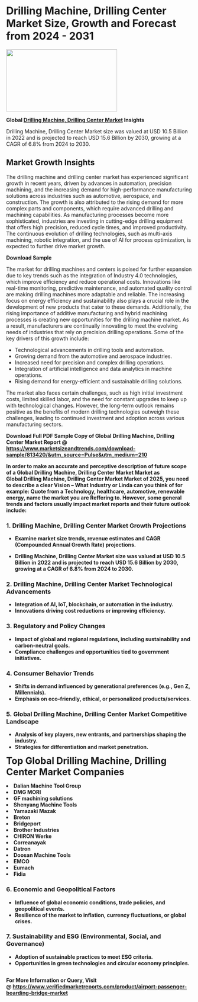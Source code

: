 <H1>Drilling Machine, Drilling Center Market Size, Growth and Forecast from 2024 - 2031</H1><img class="aligncenter size-medium wp-image-584254" src="https://thirdeyenews.in/wp-content/uploads/2024/09/Global-Market-Research-300x168.jpeg" alt="" width="300" height="168" /><p><strong>Global&nbsp;<a href="https://www.marketsizeandtrends.com/download-sample/813420/&amp;utm_source=Pulse&amp;utm_medium=210">Drilling Machine, Drilling Center Market</a> Insights</strong></p><p>Drilling Machine, Drilling Center Market size was valued at USD 10.5 Billion in 2022 and is projected to reach USD 15.6 Billion by 2030, growing at a CAGR of 6.8% from 2024 to 2030.</p><p><h2>Market Growth Insights</h2> <p>The drilling machine and drilling center market has experienced significant growth in recent years, driven by advances in automation, precision machining, and the increasing demand for high-performance manufacturing solutions across industries such as automotive, aerospace, and construction. The growth is also attributed to the rising demand for more complex parts and components, which require advanced drilling and machining capabilities. As manufacturing processes become more sophisticated, industries are investing in cutting-edge drilling equipment that offers high precision, reduced cycle times, and improved productivity. The continuous evolution of drilling technologies, such as multi-axis machining, robotic integration, and the use of AI for process optimization, is expected to further drive market growth.</p> <p><strong>Download Sample</strong></p> <p>The market for drilling machines and centers is poised for further expansion due to key trends such as the integration of Industry 4.0 technologies, which improve efficiency and reduce operational costs. Innovations like real-time monitoring, predictive maintenance, and automated quality control are making drilling machines more adaptable and reliable. The increasing focus on energy efficiency and sustainability also plays a crucial role in the development of new products that cater to these demands. Additionally, the rising importance of additive manufacturing and hybrid machining processes is creating new opportunities for the drilling machine market. As a result, manufacturers are continually innovating to meet the evolving needs of industries that rely on precision drilling operations. Some of the key drivers of this growth include: <ul> <li>Technological advancements in drilling tools and automation.</li> <li>Growing demand from the automotive and aerospace industries.</li> <li>Increased need for precision and complex drilling operations.</li> <li>Integration of artificial intelligence and data analytics in machine operations.</li> <li>Rising demand for energy-efficient and sustainable drilling solutions.</li> </ul> <p>The market also faces certain challenges, such as high initial investment costs, limited skilled labor, and the need for constant upgrades to keep up with technological changes. However, the long-term outlook remains positive as the benefits of modern drilling technologies outweigh these challenges, leading to continued investment and adoption across various manufacturing sectors.</p> <p><strong></p><p><span class=""><strong>Download Full PDF Sample Copy of Global Drilling Machine, Drilling Center Market Report</strong> @ <a href="https://www.marketsizeandtrends.com/download-sample/813420/&amp;utm_source=Pulse&amp;utm_medium=210" target="_blank">https://www.marketsizeandtrends.com/download-sample/813420/&amp;utm_source=Pulse&amp;utm_medium=210</a></span></p><p>In order to make an accurate and perceptive description of future scope of a Global&nbsp;Drilling Machine, Drilling Center Market Market as Global&nbsp;Drilling Machine, Drilling Center Market Market of 2025, you need to describe a clear Vision &ndash; What Industry or Linda can you think of for example: Quote from a Technology, healthcare, automotive, renewable energy, name the market you are Reffering to. However, some general trends and factors usually impact market reports and their future outlook include:</p><h3>1.&nbsp;<strong>Drilling Machine, Drilling Center Market Growth Projections</strong></h3><ul><li>Examine market size trends, revenue estimates and CAGR (Compounded Annual Growth Rate) projections.</li><li><p>Drilling Machine, Drilling Center Market size was valued at USD 10.5 Billion in 2022 and is projected to reach USD 15.6 Billion by 2030, growing at a CAGR of 6.8% from 2024 to 2030.</p></li></ul><h3>2.&nbsp;<strong>Drilling Machine, Drilling Center Market Technological Advancements</strong></h3><ul><li>Integration of AI, IoT, blockchain, or automation in the industry.</li><li>Innovations driving cost reductions or improving efficiency.</li></ul><h3>3.&nbsp;<strong>Regulatory and Policy Changes</strong></h3><ul><li>Impact of global and regional regulations, including sustainability and carbon-neutral goals.</li><li>Compliance challenges and opportunities tied to government initiatives.</li></ul><h3>4.&nbsp;<strong>Consumer Behavior Trends</strong></h3><ul><li>Shifts in demand influenced by generational preferences (e.g., Gen Z, Millennials).</li><li>Emphasis on eco-friendly, ethical, or personalized products/services.</li></ul><h3>5.&nbsp;<strong>Global Drilling Machine, Drilling Center Market Competitive Landscape</strong></h3><ul><li>Analysis of key players, new entrants, and partnerships shaping the industry.</li><li>Strategies for differentiation and market penetration.</li></ul><p data-pm-slice="1 1 []"><span style="color: inherit; font-family: inherit; font-size: 25px;">Top Global Drilling Machine, Drilling Center Market Companies</span></p><div class="" data-test-id=""><p><li>Dalian Machine Tool Group</li><li> DMG MORI</li><li> GF machining solutions</li><li> Shenyang Machine Tools</li><li> Yamazaki Mazak</li><li> Breton</li><li> Bridgeport</li><li> Brother Industries</li><li> CHIRON Werke</li><li> Correanayak</li><li> Datron</li><li> Doosan Machine Tools</li><li> EMCO</li><li> Eumach</li><li> Fidia</li></p></div><h3>6.&nbsp;<strong>Economic and Geopolitical Factors</strong></h3><ul><li>Influence of global economic conditions, trade policies, and geopolitical events.</li><li>Resilience of the market to inflation, currency fluctuations, or global crises.</li></ul><h3>7.&nbsp;<strong>Sustainability and ESG (Environmental, Social, and Governance)</strong></h3><ul><li>Adoption of sustainable practices to meet ESG criteria.</li><li>Opportunities in green technologies and circular economy principles.</li></ul><h2><strong style="font-size: 14px;">For More Information or Query, Visit @&nbsp;</strong><a style="background-color: #ffffff; font-size: 14px;" href="https://www.marketsizeandtrends.com/report/drilling-machine-drilling-center-market/" target="_blank">https://www.verifiedmarketreports.com/product/airport-passenger-boarding-bridge-market</a></h2>
